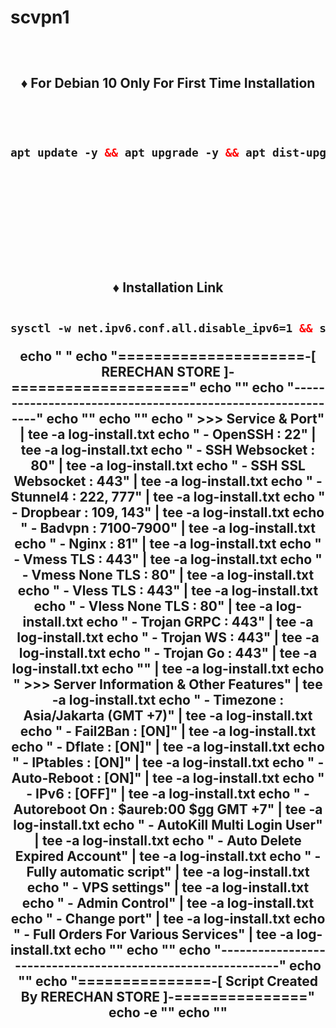 # scvpn1

<!DOCTYPE html>

<h2 align="center">

<br>

♦️ For Debian 10 Only For First Time Installation <br>

<br>

  

  ```html

 apt update -y && apt upgrade -y && apt dist-upgrade -y && reboot

  ```

<br>

<br>

<br>

<br>

<br>

<br>

♦️ Installation Link<br>

  ```html

sysctl -w net.ipv6.conf.all.disable_ipv6=1 && sysctl -w net.ipv6.conf.default.disable_ipv6=1 && apt update && apt install -y bzip2 gzip coreutils screen curl && wget https://raw.githubusercontent.com/Rerechan02/scvpn1/main/setup.sh && chmod +x setup.sh && sed -i -e 's/\r$//' setup.sh && screen -S setup ./setup.sh

  ```

</b>
echo " "
echo "=====================-[ RERECHAN STORE ]-===================="
echo ""
echo "------------------------------------------------------------"
echo ""
echo ""
echo "   >>> Service & Port"  | tee -a log-install.txt
echo "   - OpenSSH		: 22"  | tee -a log-install.txt
echo "   - SSH Websocket	: 80" | tee -a log-install.txt
echo "   - SSH SSL Websocket	: 443" | tee -a log-install.txt
echo "   - Stunnel4		: 222, 777" | tee -a log-install.txt
echo "   - Dropbear		: 109, 143" | tee -a log-install.txt
echo "   - Badvpn		: 7100-7900" | tee -a log-install.txt
echo "   - Nginx		: 81" | tee -a log-install.txt
echo "   - Vmess TLS		: 443" | tee -a log-install.txt
echo "   - Vmess None TLS	: 80" | tee -a log-install.txt
echo "   - Vless TLS		: 443" | tee -a log-install.txt
echo "   - Vless None TLS	: 80" | tee -a log-install.txt
echo "   - Trojan GRPC	: 443" | tee -a log-install.txt
echo "   - Trojan WS		: 443" | tee -a log-install.txt
echo "   - Trojan Go		: 443" | tee -a log-install.txt
echo ""  | tee -a log-install.txt
echo "   >>> Server Information & Other Features"  | tee -a log-install.txt
echo "   - Timezone		: Asia/Jakarta (GMT +7)"  | tee -a log-install.txt
echo "   - Fail2Ban		: [ON]"  | tee -a log-install.txt
echo "   - Dflate		: [ON]"  | tee -a log-install.txt
echo "   - IPtables		: [ON]"  | tee -a log-install.txt
echo "   - Auto-Reboot	: [ON]"  | tee -a log-install.txt
echo "   - IPv6		: [OFF]"  | tee -a log-install.txt
echo "   - Autoreboot On	: $aureb:00 $gg GMT +7" | tee -a log-install.txt
echo "   - AutoKill Multi Login User" | tee -a log-install.txt
echo "   - Auto Delete Expired Account" | tee -a log-install.txt
echo "   - Fully automatic script" | tee -a log-install.txt
echo "   - VPS settings" | tee -a log-install.txt
echo "   - Admin Control" | tee -a log-install.txt
echo "   - Change port" | tee -a log-install.txt
echo "   - Full Orders For Various Services" | tee -a log-install.txt
echo ""
echo ""
echo "------------------------------------------------------------"
echo ""
echo "===============-[ Script Created By RERECHAN STORE ]-==============="
echo -e ""
echo ""
